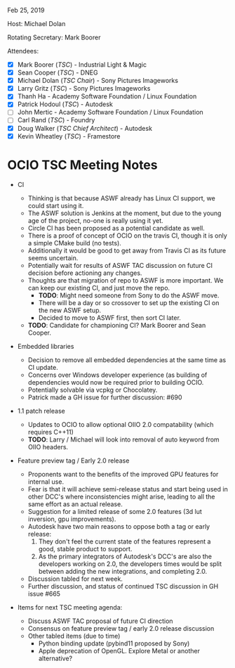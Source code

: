 <!-- SPDX-License-Identifier: CC-BY-4.0 -->
<!-- Copyright Contributors to the OpenColorIO Project. -->

Feb 25, 2019

Host: Michael Dolan

Rotating Secretary: Mark Boorer

Attendees:
  * [X] Mark Boorer (_TSC_) - Industrial Light & Magic
  * [X] Sean Cooper (_TSC_) - DNEG
  * [X] Michael Dolan (_TSC Chair_) - Sony Pictures Imageworks
  * [X] Larry Gritz (_TSC_) - Sony Pictures Imageworks
  * [X] Thanh Ha - Academy Software Foundation / Linux Foundation
  * [X] Patrick Hodoul (_TSC_) - Autodesk
  * [ ] John Mertic - Academy Software Foundation / Linux Foundation
  * [ ] Carl Rand (_TSC_) - Foundry
  * [X] Doug Walker (_TSC Chief Architect_) - Autodesk
  * [X] Kevin Wheatley (_TSC_) - Framestore

# **OCIO TSC Meeting Notes**

* CI
    - Thinking is that because ASWF already has Linux CI support, we could start using it.
    - The ASWF solution is Jenkins at the moment, but due to the young age of the project, no-one is really using it yet.
    - Circle CI has been proposed as a potential candidate as well.
    - There is a proof of concept of OCIO on the travis CI, though it is only a simple CMake build (no tests).
    - Additionally it would be good to get away from Travis CI as its future seems uncertain.
    - Potentially wait for results of ASWF TAC discussion on future CI decision before actioning any changes.
    - Thoughts are that migration of repo to ASWF is more important. We can keep our existing CI, and just move the repo.
        - **TODO**: Might need someone from Sony to do the ASWF move.
        - There will be a day or so crossover to set up the existing CI on the new ASWF setup.
        - Decided to move to ASWF first, then sort CI later.
    - **TODO**: Candidate for championing CI? Mark Boorer and Sean Cooper.

* Embedded libraries
    - Decision to remove all embedded dependencies at the same time as CI update.
    - Concerns over Windows developer experience (as building of dependencies would now be required prior to building OCIO.
    - Potentially solvable via vcpkg or Chocolatey.
    - Patrick made a GH issue for further discussion: #690

* 1.1 patch release
    - Updates to OCIO to allow optional OIIO 2.0 compatability (which requires C++11)
    - **TODO**: Larry / Michael will look into removal of auto keyword from OIIO headers.

* Feature preview tag / Early 2.0 release
    - Proponents want to the benefits of the improved GPU features for internal use.
    - Fear is that it will achieve semi-release status and start being used in other DCC's where inconsistencies might arise, leading to all the same effort as an actual release.
    - Suggestion for a limited release of some 2.0 features (3d lut inversion, gpu improvements).
    - Autodesk have two main reasons to oppose both a tag or early release:
        1. They don't feel the current state of the features represent a good, stable product to support.
        2. As the primary integrators of Autodesk's DCC's are also the developers working on 2.0, the developers times would be split between adding the new integrations, and completing 2.0.
    - Discussion tabled for next week.
    - Further discussion, and status of continued TSC discussion in GH issue #665

* Items for next TSC meeting agenda:
    - Discuss ASWF TAC proposal of future CI direction
    - Consensus on feature preview tag / early 2.0 release discussion
    - Other tabled items (due to time)
        - Python binding update (pybind11 proposed by Sony)
        - Apple deprecation of OpenGL. Explore Metal or another alternative?
